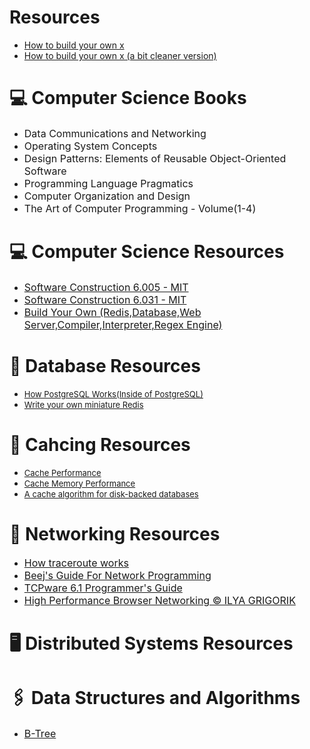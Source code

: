# Resources

- [How to build your own x](https://github.com/codecrafters-io/build-your-own-x)
- [How to build your own x (a bit cleaner version)](https://build-your-own-x.vercel.app)

# 💻 Computer Science Books
-  <font size=3>Data Communications and Networking</font>
-  <font size=3>Operating System Concepts</font>
-  <font size=3>Design Patterns: Elements of Reusable Object-Oriented Software </font>
-  <font size=3>Programming Language Pragmatics</font>
-  <font size=3>Computer Organization and Design</font>
-  <font size=3>The Art of Computer Programming - Volume(1-4)</font>

# 💻 Computer Science Resources
- <font size=3>[Software Construction 6.005 - MIT](https://web.mit.edu/6.005/www/fa15/)</font>
- <font size=3>[Software Construction 6.031 - MIT](https://web.mit.edu/6.031/www/sp22/)</font>
- <font size=3>[Build Your Own (Redis,Database,Web Server,Compiler,Interpreter,Regex Engine)](https://build-your-own.org/)</font>

# 💽 Database Resources
- <font size=2> [How PostgreSQL Works(Inside of PostgreSQL)](https://www.interdb.jp/pg/index.html) </font>
- <font size=2> [Write your own miniature Redis](https://charlesleifer.com/blog/building-a-simple-redis-server-with-python/) </font>

# 🪪 Cahcing Resources
- <font size=2> [Cache Performance](http://ece-research.unm.edu/jimp/611/slides/chap5_2.html)</font>
- <font size=2> [Cache Memory Performance](https://www.geeksforgeeks.org/cache-memory-performance/)</font>
- <font size=2> [A cache algorithm for disk-backed databases](https://arpitbhayani.me/blogs/2q-cache/)</font>

# 🛜 Networking Resources
- <font size=3>[How traceroute works](https://blog.wesleyac.com/posts/how-traceroute-works)</font>
- <font size=3>[Beej's Guide For Network Programming](https://beej.us/guide/bgnet/)</font>
- <font size=3>[TCPware 6.1 Programmer's Guide](https://www.process.com/docs/tcpware6_1/programmer/)</font>
- <font size=3>[High Performance Browser Networking © ILYA GRIGORIK](https://hpbn.co/)</font>
# 🖥️ Distributed Systems Resources
# 🖇️ Data Structures and Algorithms
- <font size=3>[B-Tree](https://eatonphil.com/btrees.html)</font>

